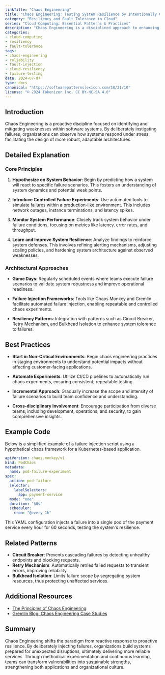 ```yaml
---
linkTitle: "Chaos Engineering"
title: "Chaos Engineering: Testing System Resilience by Intentionally Causing Failures"
category: "Resiliency and Fault Tolerance in Cloud"
series: "Cloud Computing: Essential Patterns & Practices"
description: "Chaos Engineering is a disciplined approach to enhancing system resilience and reliability by intentionally introducing faults and observing system responses, allowing teams to proactively address failure points."
categories:
- cloud-computing
- resiliency
- fault-tolerance
tags:
- chaos-engineering
- reliability
- fault-injection
- cloud-resiliency
- failure-testing
date: 2024-07-07
type: docs
canonical: "https://softwarepatternslexicon.com/18/21/10"
license: "© 2024 Tokenizer Inc. CC BY-NC-SA 4.0"
---
```


## Introduction

Chaos Engineering is a proactive discipline focused on identifying and mitigating weaknesses within software systems. By deliberately instigating failures, organizations can observe how systems respond under stress, facilitating the design of more robust, adaptable architectures.

## Detailed Explanation

### Core Principles

1. **Hypothesize on System Behavior**: Begin by predicting how a system will react to specific failure scenarios. This fosters an understanding of system dynamics and potential weak points.

2. **Introduce Controlled Failure Experiments**: Use automated tools to simulate failures within a production-like environment. This includes network outages, instance terminations, and latency spikes.

3. **Monitor System Performance**: Closely track system behavior under failure conditions, focusing on metrics like latency, error rates, and throughput.

4. **Learn and Improve System Resilience**: Analyze findings to reinforce system defenses. This involves refining alerting mechanisms, adjusting scaling policies, and hardening system architecture against observed weaknesses.

### Architectural Approaches

- **Game Days**: Regularly scheduled events where teams execute failure scenarios to validate system robustness and improve operational readiness.

- **Failure Injection Frameworks**: Tools like Chaos Monkey and Gremlin facilitate automated failure injection, enabling repeatable and controlled chaos experiments.

- **Resiliency Patterns**: Integration with patterns such as Circuit Breaker, Retry Mechanism, and Bulkhead Isolation to enhance system tolerance to failures.

## Best Practices

- **Start in Non-Critical Environments**: Begin chaos engineering practices in staging environments to understand potential impacts without affecting customer-facing applications.

- **Automate Experiments**: Utilize CI/CD pipelines to automatically run chaos experiments, ensuring consistent, repeatable testing.

- **Incremental Approach**: Gradually increase the scope and intensity of failure scenarios to build team confidence and understanding.

- **Cross-disciplinary Involvement**: Encourage participation from diverse teams, including development, operations, and security, to gain comprehensive insights.

## Example Code

Below is a simplified example of a failure injection script using a hypothetical chaos framework for a Kubernetes-based application.

```yaml
apiVersion: chaos.monkey/v1
kind: PodChaos
metadata:
  name: pod-failure-experiment
spec:
  action: pod-failure
  selector:
    labelSelectors:
      app: payment-service
  mode: "one"
  duration: "60s"
  scheduler:
    cron: "@every 1h"
```

This YAML configuration injects a failure into a single pod of the payment service every hour for 60 seconds, testing the system's resilience.

## Related Patterns

- **Circuit Breaker**: Prevents cascading failures by detecting unhealthy endpoints and blocking requests.
- **Retry Mechanism**: Automatically retries failed requests to transient errors, improving reliability.
- **Bulkhead Isolation**: Limits failure scope by segregating system resources, thus protecting unaffected services.

## Additional Resources

- [The Principles of Chaos Engineering](https://principlesofchaos.org/)
- [Gremlin Blog: Chaos Engineering Case Studies](https://www.gremlin.com/community/)

## Summary

Chaos Engineering shifts the paradigm from reactive response to proactive resilience. By deliberately injecting failures, organizations build systems prepared for unexpected disruptions, ultimately delivering more reliable services. Through methodical experimentation and continuous learning, teams can transform vulnerabilities into sustainable strengths, strengthening both applications and organizational culture.
